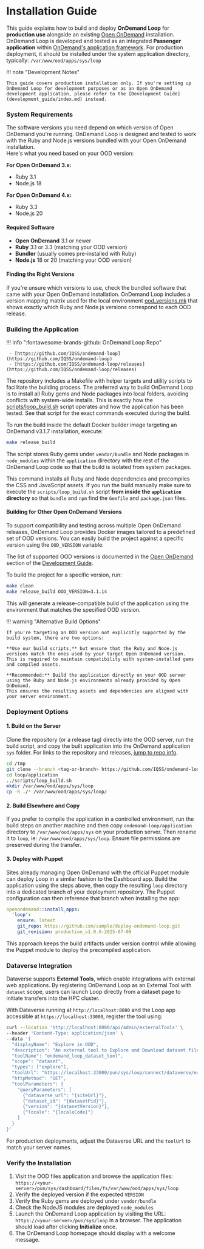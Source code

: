 # Installation Guide

This guide explains how to build and deploy **OnDemand Loop** for **production use** alongside an existing [Open OnDemand](https://openondemand.org) installation.
OnDemand Loop is developed and tested as an integrated **Passenger application** within [OnDemand's application framework](https://osc.github.io/ood-documentation/latest/tutorials/tutorials-passenger-apps.html). For production deployment, it should be installed under the system application directory, typically: `/var/www/ood/apps/sys/loop`

!!! note "Development Notes"

    This guide covers production installation only. If you're setting up OnDemand Loop for development purposes or as an Open OnDemand development application, please refer to the [Development Guide](development_guide/index.md) instead.


### System Requirements

The software versions you need depend on which version of Open OnDemand you're running.
OnDemand Loop is designed and tested to work with the Ruby and Node.js versions bundled with your Open OnDemand installation.  
Here's what you need based on your OOD version:

**For Open OnDemand 3.x:**

- Ruby 3.1
- Node.js 18

**For Open OnDemand 4.x:**

- Ruby 3.3  
- Node.js 20

#### Required Software

- **Open OnDemand** 3.1 or newer
- **Ruby** 3.1 or 3.3 (matching your OOD version)
- **Bundler** (usually comes pre-installed with Ruby)
- **Node.js** 18 or 20 (matching your OOD version)

#### Finding the Right Versions

If you're unsure which versions to use, check the bundled software that came with your Open OnDemand installation.
OnDemand Loop includes a version mapping matrix used for the local environment [ood_versions.mk](https://github.com/IQSS/ondemand-loop/blob/main/tools/make/ood_versions.mk)
that shows exactly which Ruby and Node.js versions correspond to each OOD release.

### Building the Application

<a id="ondemand-loop-repo-info"></a>
!!! info ":fontawesome-brands-github: OnDemand Loop Repo"

     - [https://github.com/IQSS/ondemand-loop](https://github.com/IQSS/ondemand-loop)
     - [https://github.com/IQSS/ondemand-loop/releases](https://github.com/IQSS/ondemand-loop/releases)

The repository includes a Makefile with helper targets and utility scripts to facilitate the building process.
The preferred way to build OnDemand Loop is to install all Ruby gems and Node packages into local folders, avoiding conflicts with system-wide installs. 
This is exactly how the [scripts/loop_build.sh](https://github.com/IQSS/ondemand-loop/blob/main/scripts/loop_build.sh) script operates and how the application has been tested.
See that script for the exact commands executed during the build.

To run the build inside the default Docker builder image targeting an OnDemand v3.1.7 installation, execute:

```bash
make release_build
```

The script stores Ruby gems under `vendor/bundle` and Node packages in
`node_modules` within the `application` directory with the rest of the OnDemand Loop code
so that the build is isolated from system packages.

This command installs all Ruby and Node dependencies and precompiles the CSS and
JavaScript assets. If you run the build manually make sure to execute the
`scripts/loop_build.sh` script **from inside the `application` directory** so
that `bundle` and `npm` find the `Gemfile` and `package.json` files.

#### Building for Other Open OnDemand Versions
To support compatibility and testing across multiple Open OnDemand releases, OnDemand Loop provides Docker images tailored to a predefined set of OOD versions.
You can easily build the project against a specific version using the `OOD_VERSION` variable.

The list of supported OOD versions is documented in the [Open OnDemand](development_guide/ood.md) section of the [Development Guide](development_guide/index.md).

To build the project for a specific version, run:

```bash
make clean
make release_build OOD_VERSION=3.1.14
```

This will generate a release-compatible build of the application using the environment that matches the specified OOD version.

!!! warning "Alternative Build Options"

    If you're targeting an OOD version not explicitly supported by the build system, there are two options:

    **Use our build scripts,** but ensure that the Ruby and Node.js versions match the ones used by your target Open OnDemand version.
    This is required to maintain compatibility with system-installed gems and compiled assets.

    **Recommended:** Build the application directly on your OOD server using the Ruby and Node.js environments already provided by Open OnDemand.
    This ensures the resulting assets and dependencies are aligned with your server environment.

### Deployment Options

#### 1. Build on the Server

Clone the repository (or a release tag) directly into the OOD server, run the build script,
and copy the built application into the OnDemand application `sys` folder.
For links to the repository and releases, [jump to repo info](#ondemand-loop-repo-info).

```bash
cd /tmp
git clone --branch <tag-or-branch> https://github.com/IQSS/ondemand-loop.git loop
cd loop/application
../scripts/loop_build.sh
mkdir /var/www/ood/apps/sys/loop
cp -R ./* /var/www/ood/apps/sys/loop/
```

#### 2. Build Elsewhere and Copy

If you prefer to compile the application in a controlled environment, run the
build steps on another machine and then copy `ondemand-loop/application` directory to
`/var/www/ood/apps/sys` on your production server. Then rename it to `loop`, ie: `/var/www/ood/apps/sys/loop`.
Ensure file permissions are preserved during the transfer.

#### 3. Deploy with Puppet

Sites already managing Open OnDemand with the official Puppet module can deploy
Loop in a similar fashion to the Dashboard app. Build the application using the
steps above, then copy the resulting `loop` directory into a dedicated branch of
your deployment repository. The Puppet configuration can then reference that
branch when installing the app:

```yaml
openondemand::install_apps:
  'loop':
    ensure: latest
    git_repo: https://github.com/sample/deploy-ondemand-loop.git
    git_revision: production_v1.0.0-2025-07-09
```

This approach keeps the build artifacts under version control while allowing the
Puppet module to deploy the precompiled application.

### Dataverse Integration

Dataverse supports **External Tools**, which enable integrations with external
web applications. By registering OnDemand Loop as an External Tool with
`dataset` scope, users can launch Loop directly from a dataset page to initiate
transfers into the HPC cluster.

With Dataverse running at `http://localhost:8080` and the Loop app accessible at
`https://localhost:33000`, register the tool using:

```bash
curl --location 'http://localhost:8080/api/admin/externalTools' \
--header 'Content-Type: application/json' \
--data '{
  "displayName": "Explore in OOD",
  "description": "An external tool to Explore and Download dataset files in OOD",
  "toolName": "ondemand_loop_dataset_tool",
  "scope": "dataset",
  "types": ["explore"],
  "toolUrl": "https://localhost:33000/pun/sys/loop/connect/dataverse/external_tool_dataset",
  "httpMethod": "GET",
  "toolParameters": {
    "queryParameters": [
      {"dataverse_url": "{siteUrl}"},
      {"dataset_id": "{datasetPid}"},
      {"version": "{datasetVersion}"},
      {"locale": "{localeCode}"}
    ]
  }
}'
```

For production deployments, adjust the Dataverse URL and the `toolUrl` to match
your server names.

### Verify the Installation

1. Visit the OOD files application and browse the application files:  
    `https://<your-server>/pun/sys/dashboard/files/fs/var/www/ood/apps/sys/loop`
1. Verify the deployed version if the expected `VERSION`
1. Verify the Ruby gems are deployed under `vendor/bundle`
1. Check the NodeJS modules are deployed `node_modules`
1. Launch the OnDemand Loop application by visiting the URL: `https://<your-server>/pun/sys/loop` in a browser. The application should load after clicking **Initialize** once.
1. The OnDemand Loop homepage should display with a welcome message.
